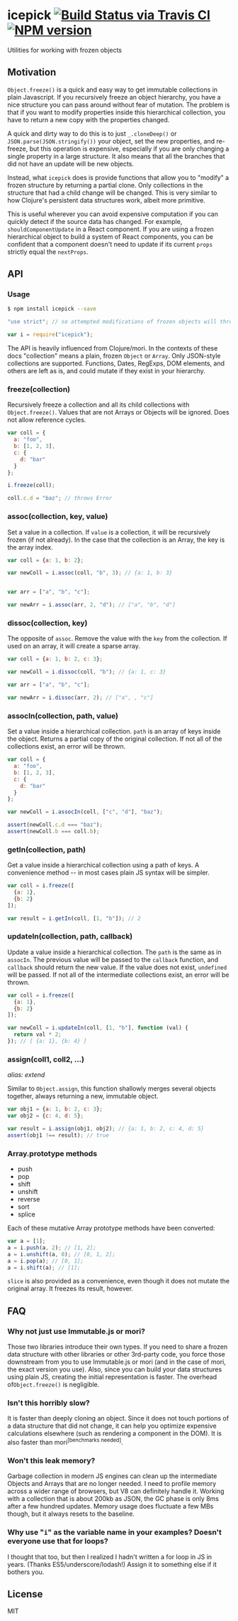 # icepick [![Build Status via Travis CI](https://travis-ci.org/aearly/icepick.svg?branch=master)](https://travis-ci.org/aearly/icepick) [![NPM version](http://img.shields.io/npm/v/icepick.svg)](https://www.npmjs.org/package/icepick)

Utilities for working with frozen objects

## Motivation

`Object.freeze()` is a quick and easy way to get immutable collections in plain Javascript.  If you recursively freeze an object hierarchy, you have a nice structure you can pass around without fear of mutation.  The problem is that if you want to modify properties inside this hierarchical collection, you have to return a new copy with the properties changed.

A quick and dirty way to do this is to just `_.cloneDeep()` or `JSON.parse(JSON.stringify())` your object, set the new properties, and re-freeze, but this operation is expensive, especially if you are only changing a single property in a large structure.  It also means that all the branches that did not have an update will be new objects.

Instead, what `icepick` does is provide functions that allow you to "modify" a frozen structure by returning a partial clone.  Only collections in the structure that had a child change will be changed.  This is very similar to how Clojure's persistent data structures work, albeit more primitive.

This is useful wherever you can avoid expensive computation if you can quickly detect if the source data has changed.  For example, `shouldComponentUpdate` in a React component.  If you are using a frozen hierarchical object to build a system of React components, you can be confident that a component doesn't need to update if its current `props` strictly equal the `nextProps`.

## API

### Usage

```bash
$ npm install icepick --save
```

```javascript
"use strict"; // so attempted modifications of frozen objects will throw errors

var i = require("icepick");
```

The API is heavily influenced from Clojure/mori.  In the contexts of these docs "collection" means a plain, frozen `Object` or `Array`.  Only JSON-style collections are supported.  Functions, Dates, RegExps, DOM elements, and others are left as is, and could mutate if they exist in your hierarchy.

### freeze(collection)

Recursively freeze a collection and all its child collections with `Object.freeze()`. Values that are not Arrays or Objects will be ignored.  Does not allow reference cycles.

```javascript
var coll = {
  a: "foo",
  b: [1, 2, 3],
  c: {
    d: "bar"
  }
};

i.freeze(coll);

coll.c.d = "baz"; // throws Error
```


### assoc(collection, key, value)

Set a value in a collection.  If `value` is a collection, it will be recursively frozen (if not already).  In the case that the collection is an Array, the key is the array index.

```javascript
var coll = {a: 1, b: 2};

var newColl = i.assoc(coll, "b", 3); // {a: 1, b: 3}


var arr = ["a", "b", "c"];

var newArr = i.assoc(arr, 2, "d"); // ["a", "b", "d"]
```


### dissoc(collection, key)

The opposite of `assoc`.  Remove the value with the `key` from the collection.  If used on an array, it will create a sparse array.

```javascript
var coll = {a: 1, b: 2, c: 3};

var newColl = i.dissoc(coll, "b"); // {a: 1, c: 3}

var arr = ["a", "b", "c"];

var newArr = i.dissoc(arr, 2); // ["a", , "c"]
```


### assocIn(collection, path, value)

Set a value inside a hierarchical collection.  `path` is an array of keys inside the object.  Returns a partial copy of the original collection. If not all of the collections exist, an error will be thrown.

```javascript
var coll = {
  a: "foo",
  b: [1, 2, 3],
  c: {
    d: "bar"
  }
};

var newColl = i.assocIn(coll, ["c", "d"], "baz");

assert(newColl.c.d === "baz");
assert(newColl.b === coll.b);
```

### getIn(collection, path)

Get a value inside a hierarchical collection using a path of keys.  A convenience method -- in most cases plain JS syntax will be simpler.

```javascript
var coll = i.freeze([
  {a: 1},
  {b: 2}
]);

var result = i.getIn(coll, [1, "b"]); // 2
```

### updateIn(collection, path, callback)

Update a value inside a hierarchical collection.  The `path` is the same as in `assocIn`.  The previous value will be passed to the `callback` function, and `callback` should return the new value.  If the value does not exist, `undefined` will be passed.  If not all of the intermediate collections exist, an error will be thrown.

```javascript
var coll = i.freeze([
  {a: 1},
  {b: 2}
]);

var newColl = i.updateIn(coll, [1, "b"], function (val) {
  return val * 2;
}); // [ {a: 1}, {b: 4} ]
```

### assign(coll1, coll2, ...)

*alias: extend*

Similar to `Object.assign`, this function shallowly merges several objects together, always returning a new, immutable object.

```javascript
var obj1 = {a: 1, b: 2, c: 3};
var obj2 = {c: 4, d: 5};

var result = i.assign(obj1, obj2); // {a: 1, b: 2, c: 4, d: 5}
assert(obj1 !== result); // true
```

### Array.prototype methods

* push
* pop
* shift
* unshift
* reverse
* sort
* splice

Each of these mutative Array prototype methods have been converted:

```javascript
var a = [1];
a = i.push(a, 2); // [1, 2];
a = i.unshift(a, 0); // [0, 1, 2];
a = i.pop(a); // [0, 1];
a = i.shift(a); // [1];
```

`slice` is also provided as a convenience, even though it does not mutate the original array.  It freezes its result, however.

## FAQ

### Why not just use Immutable.js or mori?

Those two libraries introduce their own types.  If you need to share a frozen data structure with other libraries or other 3rd-party code, you force those downstream from you to use Immutable.js or mori (and in the case of mori, the exact version you use).  Also, since you can build your data structures using plain JS, creating the initial representation is faster.  The overhead of`Object.freeze()` is negligible.

### Isn't this horribly slow?

It is faster than deeply cloning an object.  Since it does not touch portions of a data structure that did not change, it can help you optimize expensive calculations elsewhere (such as rendering a component in the DOM).  It is also faster than mori<sup>\[benchmarks needed\]</sup>.

### Won't this leak memory?

Garbage collection in modern JS engines can clean up the intermediate Objects and Arrays that are no longer needed.  I need to profile memory across a wider range of browsers, but V8 can definitely handle it.  Working with a collection that is about 200kb as JSON, the GC phase is only 8ms after a few hundred updates.  Memory usage does fluctuate a few MBs though, but it always resets to the baseline.

### Why use "`i`" as the variable name in your examples?  Doesn't everyone use that for loops?

I thought that too, but then I realized I hadn't written a for loop in JS in years. (Thanks ES5/underscore/lodash!)  Assign it to something else if it bothers you.

## License

MIT
